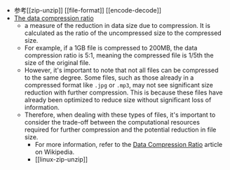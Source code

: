 - 参考[[zip-unzip]] [[file-format]] [[encode-decode]]
- [The data compression ratio](https://en.wikipedia.org/wiki/Data_compression_ratio)
  - a measure of the reduction in data size due to compression. It is calculated as the ratio of the uncompressed size to the compressed size.
  - For example, if a 1GB file is compressed to 200MB, the data compression ratio is 5:1, meaning the compressed file is 1/5th the size of the original file.
  - However, it's important to note that not all files can be compressed to the same degree. Some files, such as those already in a compressed format like `.jpg` or `.mp3`, may not see significant size reduction with further compression. This is because these files have already been optimized to reduce size without significant loss of information.
  - Therefore, when dealing with these types of files, it's important to consider the trade-off between the computational resources required for further compression and the potential reduction in file size.
    - For more information, refer to the [Data Compression Ratio](https://en.wikipedia.org/wiki/Data_compression_ratio) article on Wikipedia.
    - [[linux-zip-unzip]]